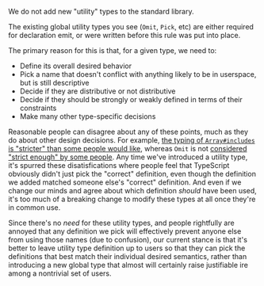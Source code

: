 We do not add new "utility" types to the standard library.

The existing global utility types you see (`Omit`, `Pick`, etc) are either required for declaration emit, or were written before this rule was put into place.

The primary reason for this is that, for a given type, we need to:
 * Define its overall desired behavior
 * Pick a name that doesn't conflict with anything likely to be in userspace, but is still descriptive
 * Decide if they are distributive or not distributive
 * Decide if they should be strongly or weakly defined in terms of their constraints
 * Make many other type-specific decisions

Reasonable people can disagree about any of these points, much as they do about other design decisions. For example, [the typing of `Array#includes` is "stricter" than some people would like](https://github.com/microsoft/TypeScript/issues/26255), whereas `Omit` is not [considered "strict enough" by some people](https://github.com/microsoft/TypeScript/issues/30825). Any time we've introduced a utility type, it's spurred these disatisfications where people feel that TypeScript obviously didn't just pick the "correct" definition, even though the definition we added matched someone else's "correct" definition. And even if we change our minds and agree about which definition *should* have been used, it's too much of a breaking change to modify these types at all once they're in common use.

Since there's no *need* for these utility types, and people rightfully are annoyed that any definition we pick will effectively prevent anyone else from using those names (due to confusion), our current stance is that it's better to leave utility type definition up to users so that they can pick the definitions that best match their individual desired semantics, rather than introducing a new global type that almost will certainly raise justifiable ire among a nontrivial set of users.
